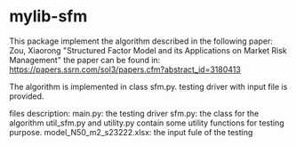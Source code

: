 # mylib-sfm
This package implement the algorithm described in the following paper:
Zou, Xiaorong
"Structured Factor Model and its Applications on Market Risk Management"
the paper can be found in: <https://papers.ssrn.com/sol3/papers.cfm?abstract_id=3180413>

The algorithm is implemented in class sfm.py.  testing driver with input file is provided. 

files description: 
main.py: the testing driver 
sfm.py:  the class for the algorithm
util_sfm.py and utility.py contain some utility functions for testing purpose. 
model_N50_m2_s23222.xlsx:  the input fule of the testing 
